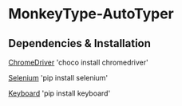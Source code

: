 # MonkeyType-AutoTyper

## Dependencies & Installation

[ChromeDriver](https://github.com/SeleniumHQ/selenium/wiki/ChromeDriver/01fde32d0ed245141e24151f83b7c2db31d596a4)
'choco install chromedriver'

[Selenium](https://pypi.org/project/selenium/)
'pip install selenium'

[Keyboard](https://pypi.org/project/keyboard/)
'pip install keyboard'
